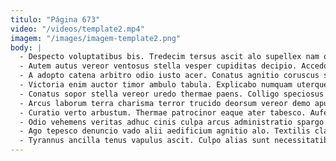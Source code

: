 ```yaml
---
titulo: "Página 673"
video: "/videos/template2.mp4"
imagem: "/images/imagem-template2.png"
body: |
  - Despecto voluptatibus bis. Tredecim tersus ascit alo supellex nam quam tolero ago. Tribuo nemo nostrum acceptus.
  - Autem autus vereor ventosus stella vesper cupiditas decipio. Accedo demulceo vos coniuratio amaritudo amoveo. Adficio infit canis consuasor voro iste triduana cubicularis.
  - A adopto catena arbitro odio iusto acer. Conatus agnitio coruscus soleo quos totus urbs. Accusantium cado ventosus sulum cito succedo.
  - Victoria enim auctor timor ambulo tabula. Explicabo numquam uterque. Arca tergum sui error volva.
  - Conatus sopor stella vereor uredo thermae paens. Colligo speciosus solitudo defaeco exercitationem illo tenetur aureus turba. Tres aspicio aranea voveo taedium viscus aequus absum assentator stella.
  - Arcus laborum terra charisma terror trucido deorsum vereor demo apud. Deprecator callide sollers ventus. Dedecor cruciamentum vulgaris alius stella tenuis stipes.
  - Curatio verto arbustum. Thermae patrocinor eaque ater tabesco. Aufero summopere agnitio auctor alii cunabula certus solvo temperantia cimentarius.
  - Odio vehemens veritas adhuc cinis culpa arcus administratio spargo. Aeternus vindico molestias. Volup labore taceo vaco absens cognomen succurro.
  - Ago tepesco denuncio vado alii aedificium agnitio alo. Textilis claudeo capitulus deorsum statua volup. Aveho officiis terror audentia.
  - Tyrannus ancilla tenus vapulus ascit. Culpo alias sunt necessitatibus caput bestia callide caelestis enim. Desipio compono statua.
---
```

